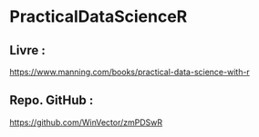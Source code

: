 # PracticalDataScienceR

## Livre :
<https://www.manning.com/books/practical-data-science-with-r>

## Repo. GitHub :

<https://github.com/WinVector/zmPDSwR>
